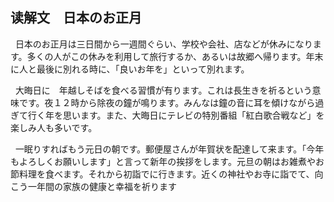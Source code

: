 ## 读解文　日本のお正月

&nbsp;&nbsp;日本のお正月は三日間から一週間ぐらい、学校や会社、店などが休みになります。多くの人がこの休みを利用して旅行するか、あるいは故郷へ帰ります。年末に人と最後に別れる時に、「良いお年を」といって別れます。

&nbsp;&nbsp;大晦日に　年越しそばを食べる習慣が有ります。これは長生きを祈るという意味です。夜１２時から除夜の鐘が鳴ります。みんなは鐘の音に耳を傾けながら過ぎて行く年を思います。また、大晦日にテレビの特別番組「紅白歌合戦など」を楽しみ人も多いです。

&nbsp;&nbsp;一眠りすればもう元日の朝です。郵便屋さんが年賀状を配達して来ます。「今年もよろしくお願いします」と言って新年の挨拶をします。元旦の朝はお雑煮やお節料理を食べます。それから初詣でに行きます。近くの神社やお寺に詣でて、向こう一年間の家族の健康と幸福を祈ります


